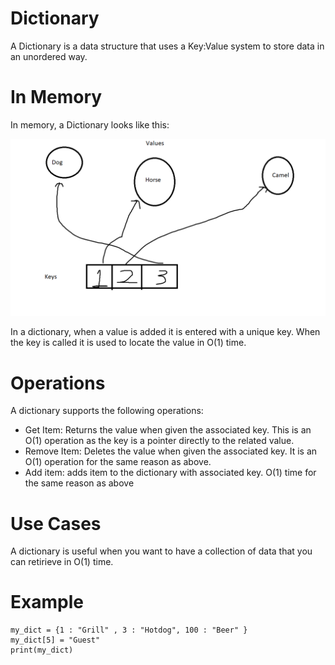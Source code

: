 # Dictionary

A Dictionary is a data structure that uses a Key:Value system to store data in an unordered way.

# In Memory

In memory, a Dictionary looks like this:

![Image of dictionary in Memory](images/dictionary.png)

In a dictionary, when a value is added it is entered with a unique key.  When the key is called it is used to locate the value in O(1) time.

# Operations

A dictionary supports the following operations:

* Get Item: Returns the value when given the associated key.  This is an O(1) operation as the key is a pointer directly to the related value.
* Remove Item: Deletes the value when given the associated key.  It is an O(1) operation for the same reason as above.
* Add item: adds item to the dictionary with associated key.  O(1) time for the same reason as above

# Use Cases

A dictionary is useful when you want to have a collection of data that you can retirieve in O(1) time.



# Example

```
my_dict = {1 : "Grill" , 3 : "Hotdog", 100 : "Beer" }
my_dict[5] = "Guest"
print(my_dict)
```